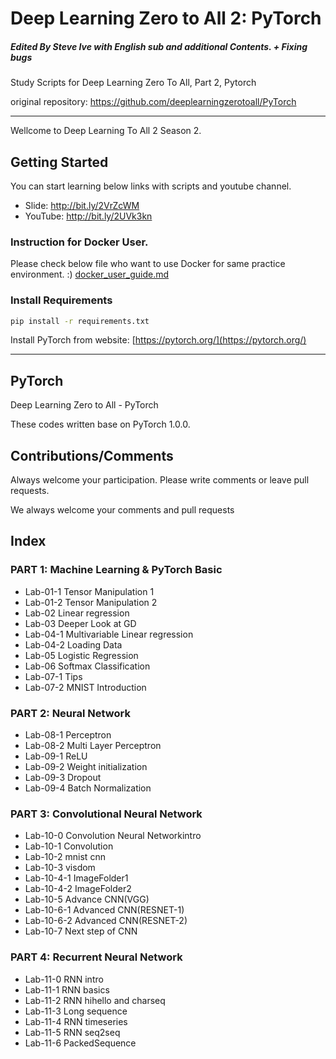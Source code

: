 # Deep Learning Zero to All 2: PyTorch

##### **Edited By Steve Ive with English sub and additional Contents. + Fixing bugs**

Study Scripts for Deep Learning Zero To All, Part 2, Pytorch

original repository: https://github.com/deeplearningzerotoall/PyTorch

---

Wellcome to Deep Learning To All 2 Season 2.

## Getting Started

You can start learning below links with scripts and youtube channel.

* Slide: http://bit.ly/2VrZcWM
* YouTube: http://bit.ly/2UVk3kn

### Instruction for Docker User.

Please check below file who want to use Docker for same practice environment. :)
[docker_user_guide.md](docker_user_guide.md) 

### Install Requirements

```bash
pip install -r requirements.txt
```

Install PyTorch from website: [https://pytorch.org/](https://pytorch.org/)


---

## PyTorch

Deep Learning Zero to All - PyTorch

These codes written base on PyTorch 1.0.0.

## Contributions/Comments

Always welcome your participation. Please write comments or leave pull requests.

We always welcome your comments and pull requests

## Index

### PART 1: Machine Learning & PyTorch Basic 

* Lab-01-1 Tensor Manipulation 1
* Lab-01-2 Tensor Manipulation 2
* Lab-02 Linear regression
* Lab-03 Deeper Look at GD
* Lab-04-1 Multivariable Linear regression
* Lab-04-2 Loading Data
* Lab-05 Logistic Regression
* Lab-06 Softmax Classification
* Lab-07-1 Tips
* Lab-07-2 MNIST Introduction

### PART 2: Neural Network

* Lab-08-1 Perceptron
* Lab-08-2 Multi Layer Perceptron
* Lab-09-1 ReLU
* Lab-09-2 Weight initialization
* Lab-09-3 Dropout
* Lab-09-4 Batch Normalization

### PART 3: Convolutional Neural Network

* Lab-10-0 Convolution Neural Networkintro
* Lab-10-1 Convolution
* Lab-10-2 mnist cnn
* Lab-10-3 visdom
* Lab-10-4-1 ImageFolder1
* Lab-10-4-2 ImageFolder2
* Lab-10-5 Advance CNN(VGG)
* Lab-10-6-1 Advanced CNN(RESNET-1)
* Lab-10-6-2 Advanced CNN(RESNET-2)
* Lab-10-7 Next step of CNN

### PART 4: Recurrent Neural Network

* Lab-11-0 RNN intro
* Lab-11-1 RNN basics
* Lab-11-2 RNN hihello and charseq
* Lab-11-3 Long sequence
* Lab-11-4 RNN timeseries
* Lab-11-5 RNN seq2seq
* Lab-11-6 PackedSequence
